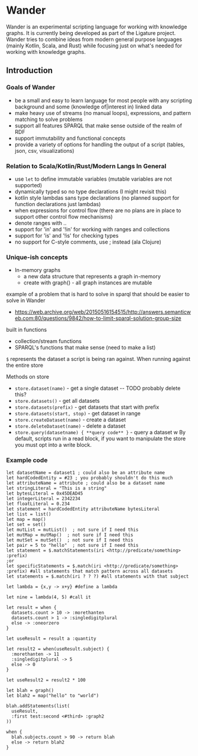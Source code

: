 # Wander

Wander is an experimental scripting language for working with knowledge graphs.
It is currently being developed as part of the Ligature project.
Wander tries to combine ideas from modern general purpose languages (mainly Kotlin, Scala, and Rust)
while focusing just on what's needed for working with knowledge graphs.

## Introduction 

### Goals of Wander
 - be a small and easy to learn language for most people with any scripting background and some (knowledge of|interest in) linked data
 - make heavy use of streams (no manual loops), expressions, and pattern matching to solve problems
 - support all features SPARQL that make sense outside of the realm of RDF
 - support immutability and functional concepts
 - provide a variety of options for handling the output of a script (tables, json, csv, visualizations)

### Relation to Scala/Kotlin/Rust/Modern Langs In General
 - use `let` to define immutable variables (mutable variables are not supported)
 - dynamically typed so no type declarations (I might revisit this)
 - kotlin style lambdas sans type declarations (no planned support for function declarations just lambdas)
 - when expressions for control flow (there are no plans are in place to support other control flow mechanisms)
 - denote ranges with ..
 - support for 'in' and '!in' for working with ranges and collections
 - support for 'is' and '!is' for checking types
 - no support for C-style comments, use ; instead (ala Clojure)

### Unique-ish concepts
 - In-memory graphs
   - a new data structure that represents a graph in-memory
   - create with graph() - all graph instances are mutable

example of a problem that is hard to solve in sparql that should be easier to solve in Wander
 - https://web.archive.org/web/20150516154515/http://answers.semanticweb.com:80/questions/9842/how-to-limit-sparql-solution-group-size

built in functions
 - collection/stream functions
 - SPARQL's functions that make sense (need to make a list)

`$` represents the dataset a script is being ran against.
When running against the entire store

Methods on store
 * `store.dataset(name)` - get a single dataset -- TODO probably delete this?
 * `store.datasets()` - get all datasets
 * `store.datasets(prefix)` - get datasets that start with prefix
 * `store.datasets(start, stop)` - get dataset in range
 * `store.createDataset(name)` - create a dataset
 * `store.deleteDataset(name)` - delete a dataset
 * `store.query(datasetname) { **query code** }` - query a dataset w
By default, scripts run in a read block, if you want to manipulate the store you must opt into a write block.

### Example code

```
let datasetName = dataset1 ; could also be an attribute name
let hardCodedEntity = #23 ; you probably shouldn't do this much
let attributeName = attribute ; could also be a dataset name
let stringLiteral = "This is a string"
let bytesLiteral = 0x45DEAD45
let integerLiteral = 2342234
let floatLiteral = 0.234
let statement = hardCodedEntity attributeName bytesLiteral
let list = list()
let map = map()
let set = set()
let mutList = mutList()  ; not sure if I need this
let mutMap = mutMap()  ; not sure if I need this
let mutSet = mutSet()  ; not sure if I need this
let pair = 5 to "hello"  ; not sure if I need this
let statement = $.matchStatements(iri <http://predicate/something> :prefix)
;or
let specificStatements = $.match(iri <http://predicate/something> :prefix) #all statements that match pattern across all datasets
let statements = $.match(iri ? ? ?) #all statements with that subject

let lambda = {x,y -> x+y} #define a lambda

let nine = lambda(4, 5) #call it

let result = when {
  datasets.count > 10 -> :morethanten
  datasets.count > 1 -> :singledigitplural
  else -> :oneorzero
}

let useResult = result a :quantity

let result2 = when(useResult.subject) {
  :morethanten -> 11
  :singledigitplural -> 5
  else -> 0
}

let useResult2 = result2 * 100

let blah = graph()
let blah2 = map("hello" to "world")

blah.addStatements(list(
  useResult,
  :first test:second <#third> :graph2
))

when {
  blah.subjects.count > 90 -> return blah
  else -> return blah2
}
```
